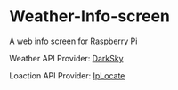 # Weather-Info-screen
A web info screen for Raspberry Pi 

Weather API Provider: [DarkSky](https://darksky.net)

Loaction API Provider: [IpLocate](https://www.iplocate.io)
